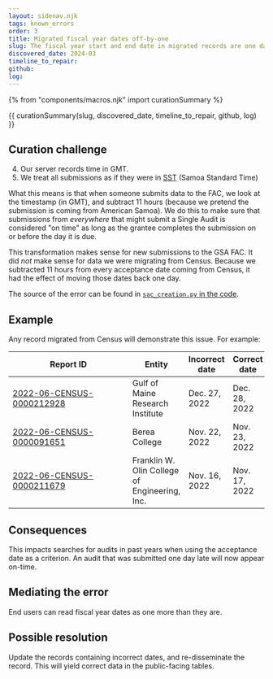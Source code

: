 ```yaml
---
layout: sidenav.njk
tags: known_errors
order: 3
title: Migrated fiscal year dates off-by-one
slug: The fiscal year start and end date in migrated records are one day early.
discovered_date: 2024-03
timeline_to_repair:
github:
log: 
---
```


{% from "components/macros.njk" import curationSummary %}

{{ curationSummary(slug, discovered_date, timeline_to_repair, github, log) }}


## Curation challenge

4. Our server records time in GMT.
5. We treat all submissions as if they were in [SST](https://www.timeanddate.com/time/zones/sst) (Samoa Standard Time)

What this means is that when someone submits data to the FAC, we look at the timestamp (in GMT), and subtract 11 hours (because we pretend the submission is coming from American Samoa). We do this to make sure that submissions from *everywhere* that might submit a Single Audit is considered "on time" as long as the grantee completes the submission on or before the day it is due.

This transformation makes sense for new submissions to the GSA FAC. It did *not* make sense for data we were migrating from Census. Because we subtracted 11 hours from every acceptance date coming from Census, it had the effect of moving those dates back one day. 

The source of the error can be found in [`sac_creation.py` in the code](https://github.com/GSA-TTS/FAC/blob/c59eac9be7f6ca97f38fa66829d61f2a1144557a/backend/dissemination/workbooklib/sac_creation.py#L114).

## Example

Any record migrated from Census will demonstrate this issue. For example:

| <div style="width:220px">Report ID</div>  | Entity | Incorrect date | Correct date |
| -- | -- | -- | -- |
| <a href="https://app.fac.gov/dissemination/summary/2022-06-CENSUS-0000212928">2022-06-CENSUS-0000212928</a> | Gulf of Maine Research Institute | Dec. 27, 2022 | Dec. 28, 2022 |
| <a href="https://app.fac.gov/dissemination/summary/2022-06-CENSUS-0000091651">2022-06-CENSUS-0000091651</a> | Berea College | Nov. 22, 2022 | Nov. 23, 2022 |
| <a href="https://app.fac.gov/dissemination/summary/2022-06-CENSUS-0000211679">2022-06-CENSUS-0000211679</a> | Franklin W. Olin College of Engineering, Inc. | Nov. 16, 2022 | Nov. 17, 2022 |


## Consequences


This impacts searches for audits in past years when using the acceptance date as a criterion. An audit that was submitted one day late will now appear on-time. 

## Mediating the error


End users can read fiscal year dates as one more than they are. 

## Possible resolution


Update the records containing incorrect dates, and re-disseminate the record. This will yield correct data in the public-facing tables.




